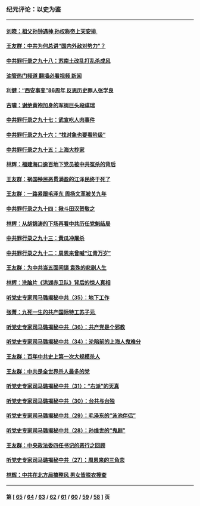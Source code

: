 ### 纪元评论：以史为鉴
---
#### [刘晓：祖父孙钟遇神 孙权称帝上天安排 ](../../pages/nsc1028/n13882761.md?12160330) 
#### [王友群：中共为何总讲“国内外敌对势力”？](../../pages/nsc1028/n13881858.md?12160330) 
#### [中共罪行录之九十八：苏南土改乱打乱杀成风](../../pages/nsc1028/n13881845.md?12160330) 
#### [油管热门频道 翻墙必看视频 新闻](ok?12160330)
#### [利健：“西安事变”86周年 反思历史罪人张学良](../../pages/nsc1028/n13882019.md?12160330) 
#### [古啸：谢绝黄袍加身的军阀巨头段祺瑞](../../pages/nsc1028/n13881966.md?12160330) 
#### [中共罪行录之九十七：武宣吃人肉事件](../../pages/nsc1028/n13881566.md?12160330) 
#### [中共罪行录之九十六：“找对象也要看阶级”](../../pages/nsc1028/n13880181.md?12160330) 
#### [中共罪行录之九十五：上海大抄家](../../pages/nsc1028/n13879492.md?12160330) 
#### [林辉：福建海口逾百地下党员被中共冤杀的背后](../../pages/nsc1028/n13878946.md?12160330) 
#### [王友群：祸国殃民恶贯满盈的江泽民终于死了](../../pages/nsc1028/n13876096.md?12160330) 
#### [王友群：一路紧跟毛泽东 周扬文革被关九年](../../pages/nsc1028/n13873383.md?12160330) 
#### [中共罪行录之九十四：揪斗田汉贺敬之](../../pages/nsc1028/n13872944.md?12160330) 
#### [林辉：从胡锦涛的下场再看中共历任党魁结局](../../pages/nsc1028/n13872142.md?12160330) 
#### [中共罪行录之九十三：黄瓜冲屠杀](../../pages/nsc1028/n13872199.md?12160330) 
#### [中共罪行录之九十二：周恩来曾喊“江青万岁”](../../pages/nsc1028/n13869483.md?12160330) 
#### [王友群：为中共当五面间谍 袁殊的悲剧人生](../../pages/nsc1028/n13868782.md?12160330) 
#### [林辉：洗脑片《洪湖赤卫队》背后的惊人真相](../../pages/nsc1028/n13868674.md?12160330) 
#### [听党史专家司马璐揭秘中共（35）：地下工作](../../pages/nsc1028/n13866828.md?12160330) 
#### [张菁：九死一生的共产国际特工苏子元 ](../../pages/nsc1028/n13867901.md?12160330) 
#### [听党史专家司马璐揭秘中共（36）：共产党是个邪教](../../pages/nsc1028/n13867637.md?12160330) 
#### [听党史专家司马璐揭秘中共（34）：沦陷前的上海人鬼难分](../../pages/nsc1028/n13866165.md?12160330) 
#### [王友群：百年中共史上第一次大规模杀人](../../pages/nsc1028/n13863785.md?12160330) 
#### [王友群：中共是全世界杀人最多的党](../../pages/nsc1028/n13860689.md?12160330) 
#### [听党史专家司马璐揭秘中共（31）：“右派”的天真](../../pages/nsc1028/n13860002.md?12160330) 
#### [听党史专家司马璐揭秘中共（30）：台共与台独](../../pages/nsc1028/n13859351.md?12160330) 
#### [听党史专家司马璐揭秘中共（29）：毛泽东的“泳池伴侣”](../../pages/nsc1028/n13858477.md?12160330) 
#### [听党史专家司马璐揭秘中共（28）：孙维世的“鬼剧”](../../pages/nsc1028/n13856891.md?12160330) 
#### [王友群：中央政法委四任书记的恶行之回顾](../../pages/nsc1028/n13855519.md?12160330) 
#### [听党史专家司马璐揭秘中共（27）：周恩来的三角恋](../../pages/nsc1028/n13855636.md?12160330) 
#### [林辉：中共在北方局搞整风 男女皆脱衣搜查](../../pages/nsc1028/n13855473.md?12160330) 

---
#### 第 [ [65](./65.md?12160330) / [64](./64.md?12160330) / [63](./63.md?12160330) / [62](./62.md?12160330) / [61](./61.md?12160330) / [60](./60.md?12160330) / [59](./59.md?12160330) / [58](./58.md?12160330) ] 页
